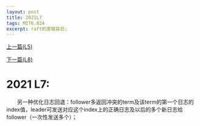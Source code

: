 ```yaml
---
layout: post
title: 2021L7
tags: MIT6.824
excerpt: raft的差错容忍;
---
```


[上一篇(L5)](https://acceleratorssr.github.io/2024/06/26/6.824L5.html)

[下一篇(L8)](https://acceleratorssr.github.io/2024/07/13/6.824L8.html)

# 2021 L7:

&emsp;&emsp;另一种优化日志回退：follower多返回冲突的term及该term的第一个日志的index值，leader可发送对应这个index上的正确日志及以后的多个新日志给follower（一次性发送多个）；
